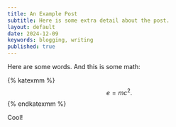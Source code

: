 ```yaml
---
title: An Example Post
subtitle: Here is some extra detail about the post.
layout: default
date: 2024-12-09
keywords: blogging, writing
published: true
---
```


Here are some words. And this is some math:

{% katexmm %}
$$
e = mc^2. \tag{1}
$$
{% endkatexmm %}

Cool!